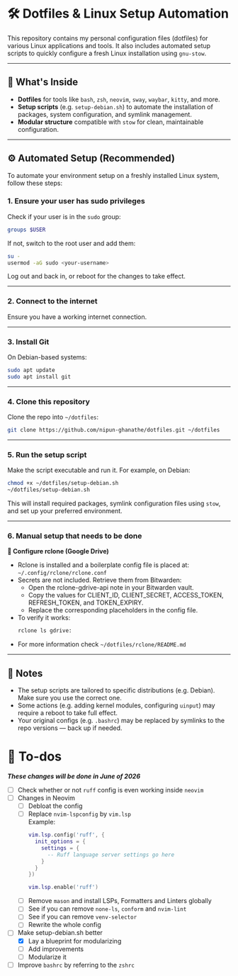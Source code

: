 # 🛠️ Dotfiles & Linux Setup Automation

This repository contains my personal configuration files (dotfiles) for various Linux applications and tools. It also includes automated setup scripts to quickly configure a fresh Linux installation using `gnu-stow`.

---

## 📁 What's Inside

* **Dotfiles** for tools like `bash`, `zsh`, `neovim`, `sway`, `waybar`, `kitty`, and more.
* **Setup scripts** (e.g. `setup-debian.sh`) to automate the installation of packages, system configuration, and symlink management.
* **Modular structure** compatible with `stow` for clean, maintainable configuration.

---

## ⚙️ Automated Setup (Recommended)

To automate your environment setup on a freshly installed Linux system, follow these steps:

### 1. Ensure your user has sudo privileges

Check if your user is in the `sudo` group:

```bash
groups $USER
```

If not, switch to the root user and add them:

```bash
su -
usermod -aG sudo <your-username>
```

Log out and back in, or reboot for the changes to take effect.

---

### 2. Connect to the internet

Ensure you have a working internet connection.

---

### 3. Install Git

On Debian-based systems:

```bash
sudo apt update
sudo apt install git
```

---

### 4. Clone this repository

Clone the repo into `~/dotfiles`:

```bash
git clone https://github.com/nipun-ghanathe/dotfiles.git ~/dotfiles
```

---

### 5. Run the setup script

Make the script executable and run it. For example, on Debian:

```bash
chmod +x ~/dotfiles/setup-debian.sh
~/dotfiles/setup-debian.sh
```

This will install required packages, symlink configuration files using `stow`, and set up your preferred environment.

---

### 6. Manual setup that needs to be done

**🔐 Configure rclone (Google Drive)**
- Rclone is installed and a boilerplate config file is placed at:
  `~/.config/rclone/rclone.conf`
- Secrets are not included. Retrieve them from Bitwarden:
  - Open the rclone-gdrive-api note in your Bitwarden vault.
  - Copy the values for CLIENT_ID, CLIENT_SECRET, ACCESS_TOKEN, REFRESH_TOKEN, and TOKEN_EXPIRY.
  - Replace the corresponding placeholders in the config file.
- To verify it works:
  ```bash
  rclone ls gdrive:
  ```
- For more information check `~/dotfiles/rclone/README.md`

---

## 🧰 Notes

* The setup scripts are tailored to specific distributions (e.g. Debian). Make sure you use the correct one.
* Some actions (e.g. adding kernel modules, configuring `uinput`) may require a reboot to take full effect.
* Your original configs (e.g. `.bashrc`) may be replaced by symlinks to the repo versions — back up if needed.


# 📝 To-dos
***These changes will be done in June of 2026***

- [ ] Check whether or not `ruff` config is even working inside `neovim`
- [ ] Changes in Neovim
    - [ ] Debloat the config
    - [ ] Replace `nvim-lspconfig` by `vim.lsp`  
      Example:
      ```lua
      vim.lsp.config('ruff', {
        init_options = {
          settings = {
            -- Ruff language server settings go here
          }
        }
      })
      
      vim.lsp.enable('ruff')
      ```
    - [ ] Remove `mason` and install LSPs, Formatters and Linters
      globally
    - [ ] See if you can remove `none-ls`, `conform` and `nvim-lint`
    - [ ] See if you can remove `venv-selector`
    - [ ] Rewrite the whole config
- [ ] Make setup-debian.sh better
  - [x] Lay a blueprint for modularizing
  - [ ] Add improvements
  - [ ] Modularize it
- [ ] Improve `bashrc` by referring to the `zshrc`
